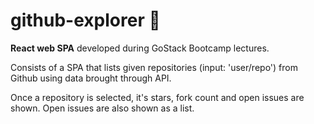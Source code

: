 # github-explorer :rocket:

<b>React web SPA</b> developed during GoStack Bootcamp lectures.

Consists of a SPA that lists given repositories (input: 'user/repo') from Github using data brought through API.

Once a repository is selected, it's stars, fork count and open issues are shown. Open issues are also shown as a list.

